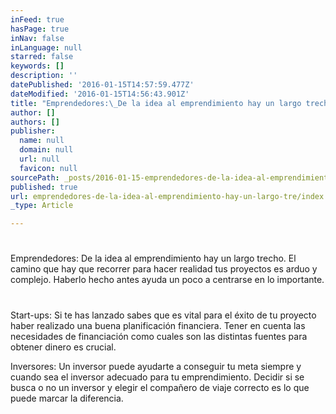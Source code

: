```yaml
---
inFeed: true
hasPage: true
inNav: false
inLanguage: null
starred: false
keywords: []
description: ''
datePublished: '2016-01-15T14:57:59.477Z'
dateModified: '2016-01-15T14:56:43.901Z'
title: "Emprendedores:\_De la idea al emprendimiento hay un largo trecho. El camino que hay que recorrer para hacer realidad tus proyectos es arduo y complejo.\_Haberlo hecho antes ayuda un poco a centrarse en lo importante."
author: []
authors: []
publisher:
  name: null
  domain: null
  url: null
  favicon: null
sourcePath: _posts/2016-01-15-emprendedores-de-la-idea-al-emprendimiento-hay-un-largo-tre.md
published: true
url: emprendedores-de-la-idea-al-emprendimiento-hay-un-largo-tre/index.html
_type: Article

---
```

# 

Emprendedores: De la idea al emprendimiento hay un largo trecho. El camino que hay que recorrer para hacer realidad tus proyectos es arduo y complejo. Haberlo hecho antes ayuda un poco a centrarse en lo importante.

# 

Start-ups: Si te has lanzado sabes que es vital para el éxito de tu proyecto haber realizado una buena planificación financiera. Tener en cuenta las necesidades de financiación como cuales son las distintas fuentes para obtener dinero es crucial.

Inversores: Un inversor puede ayudarte a conseguir tu meta siempre y cuando sea el inversor adecuado para tu emprendimiento. Decidir si se busca o no un inversor y elegir el compañero de viaje correcto es lo que puede marcar la diferencia.

#